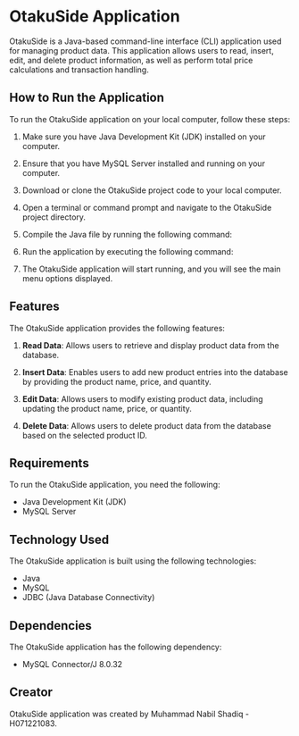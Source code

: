 # OtakuSide Application

OtakuSide is a Java-based command-line interface (CLI) application used for managing product data. This application allows users to read, insert, edit, and delete product information, as well as perform total price calculations and transaction handling.

## How to Run the Application

To run the OtakuSide application on your local computer, follow these steps:

1. Make sure you have Java Development Kit (JDK) installed on your computer.

2. Ensure that you have MySQL Server installed and running on your computer.

3. Download or clone the OtakuSide project code to your local computer.

4. Open a terminal or command prompt and navigate to the OtakuSide project directory.

5. Compile the Java file by running the following command:

6. Run the application by executing the following command:

7. The OtakuSide application will start running, and you will see the main menu options displayed.

## Features

The OtakuSide application provides the following features:

1. **Read Data**: Allows users to retrieve and display product data from the database.

2. **Insert Data**: Enables users to add new product entries into the database by providing the product name, price, and quantity.

3. **Edit Data**: Allows users to modify existing product data, including updating the product name, price, or quantity.

4. **Delete Data**: Allows users to delete product data from the database based on the selected product ID.

## Requirements

To run the OtakuSide application, you need the following:

- Java Development Kit (JDK)
- MySQL Server

## Technology Used

The OtakuSide application is built using the following technologies:

- Java
- MySQL
- JDBC (Java Database Connectivity)

## Dependencies

The OtakuSide application has the following dependency:

- MySQL Connector/J 8.0.32

## Creator

OtakuSide application was created by Muhammad Nabil Shadiq - H071221083.

